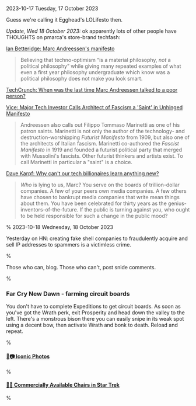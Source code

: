 2023-10-17 Tuesday, 17 October 2023

Guess we're calling it Egghead's LOLifesto then.

*Update, Wed 18 October 2023:* ok apparently lots of other people have THOUGHTS on pmarca's store-brand techfash:

[Ian Betteridge: Marc Andreessen's manifesto](https://technovia.co.uk/2023/10/16/marc-andreessens-manifesto.html)

> Believing that techno-optimism “is a material philosophy, *not* a political philosophy” while giving many repeated examples of what even a first year philosophy undergraduate which know was a political philosophy does not make you look smart.

[TechCrunch: When was the last time Marc Andreessen talked to a poor person?](https://techcrunch.com/2023/10/17/when-was-the-last-time-marc-andreessen-talked-to-a-poor-person/?guccounter=1)

[Vice: Major Tech Investor Calls Architect of Fascism a 'Saint' in Unhinged Manifesto](https://www.vice.com/en/article/93kg5d/major-tech-investor-calls-architect-of-fascism-a-saint-in-unhinged-manifesto)

> Andreessen also calls out Filippo Tommaso Marinetti as one of his patron saints. Marinetti is not only the author of the technology- and destruction-worshipping *Futurist Manifesto* from 1909, but also one of the architects of Italian fascism. Marinetti co-authored the *Fascist Manifesto* in 1919 and founded a futurist political party that merged with Mussolini's fascists. Other futurist thinkers and artists exist. To call Marinetti in particular a "saint" is a choice.
 
[Dave Karpf: Why can't our tech billionaires learn anything new?](https://davekarpf.substack.com/p/why-cant-our-tech-billionaires-learn)

> *Who* is lying to us, Marc? You serve on the boards of trillion-dollar companies. A few of your peers own media companies. A few others have chosen to bankrupt media companies that write mean things about them. You have been celebrated for thirty years as the genius-inventors-of-the-future. If the public is turning against you, who ought to be held responsible for such a change in the public mood?

%
2023-10-18 Wednesday, 18 October 2023

Yesterday on HN: creating fake shell companies to fraudulently acquire and sell IP addresses to spammers is a victimless crime.

%

Those who can, blog. Those who can't, post snide comments.

%

### Far Cry New Dawn - farming circuit boards

You don't have to complete Expeditions to get circuit boards. As soon as you've got the Wrath perk, exit Prosperity and head down the valley to the left. There's a monstrous bison there you can easily snipe in its weak spot using a decent bow, then activate Wrath and bonk to death. Reload and repeat.

%

#### [🔗📷 Iconic Photos](https://iconic-photos.com/)

%

#### [🔗🚀 Commercially Available Chairs in Star Trek](https://www.ex-astris-scientia.org/database/chairs-trek.htm)

%
